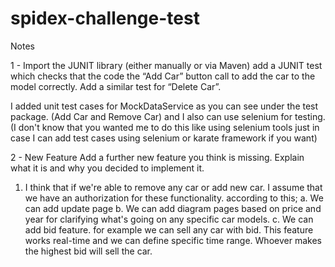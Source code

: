 # spidex-challenge-test


Notes

1 - Import the JUNIT library (either manually or via Maven) add a JUNIT test which checks that the code the “Add Car” button call to add the car to the model correctly. Add a similar test for “Delete Car”.

I added unit test cases for MockDataService as you can see under the test package. (Add Car and Remove Car) and I also can use selenium for testing. 
(I don't know that you wanted me to do this like using selenium tools just in case I can add test cases using selenium or karate framework if you want)

2 - New Feature Add a further new feature you think is missing. Explain what it is and why you decided to implement it.

  1. I think that if we're able to remove any car or add new car. I assume that we have an authorization for these functionality. according to this;
      a. We can add update page
      b. We can add diagram pages based on price and year for clarifying what's going on any specific car models. 
      c. We can add bid feature. for example we can sell any car with bid. This feature works real-time and we can define specific time range. Whoever makes the highest bid will sell the car.

      
